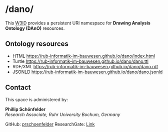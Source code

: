 # /dano/
This [W3ID](https://w3id.org) provides a persistent URI namespace for **Drawing Analysis Ontology (DAnO)** resources.

## Ontology resources

* HTML      https://rub-informatik-im-bauwesen.github.io/dano/index.html
* Turtle    https://rub-informatik-im-bauwesen.github.io/dano/dano.ttl
* RDF/XML   https://rub-informatik-im-bauwesen.github.io/dano/dano.rdf
* JSONLD    https://rub-informatik-im-bauwesen.github.io/dano/dano.jsonld


## Contact
This space is administered by:  

**Phillip Schönfelder**  
*Research Associate, Ruhr University Bochum, Germany*  

GitHub: [prschoenfelder](https://github.com/prschoenfelder)
ResearchGate: [Link](https://www.researchgate.net/profile/Phillip-Schoenfelder)


